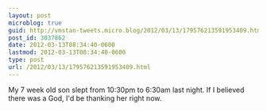 ```yaml
---
layout: post
microblog: true
guid: http://vmstan-tweets.micro.blog/2012/03/13/179576213591953409.html
post_id: 3037862
date: 2012-03-13T08:34:40-0600
lastmod: 2012-03-13T08:34:40-0600
type: post
url: /2012/03/13/179576213591953409.html
---
```

My 7 week old son slept from 10:30pm to 6:30am last night. If I believed there was a God, I'd be thanking her right now.
